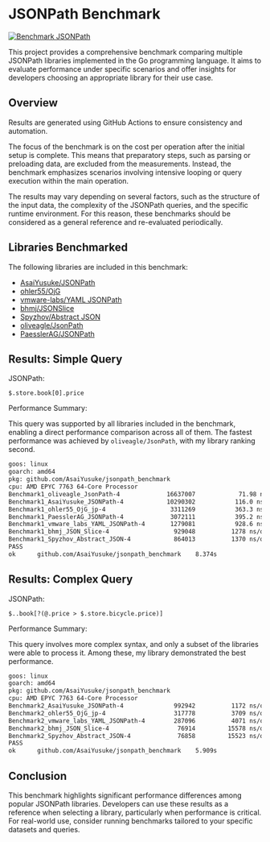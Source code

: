 # JSONPath Benchmark

[![Benchmark JSONPath](https://github.com/AsaiYusuke/jsonpath-benchmark/actions/workflows/build.yml/badge.svg)](https://github.com/AsaiYusuke/jsonpath-benchmark/actions/workflows/build.yml)

This project provides a comprehensive benchmark comparing multiple JSONPath libraries implemented in the Go programming language.
It aims to evaluate performance under specific scenarios and offer insights for developers choosing an appropriate library for their use case.

## Overview

Results are generated using GitHub Actions to ensure consistency and automation.

The focus of the benchmark is on the cost per operation after the initial setup is complete.
This means that preparatory steps, such as parsing or preloading data, are excluded from the measurements.
Instead, the benchmark emphasizes scenarios involving intensive looping or query execution within the main operation.

The results may vary depending on several factors, such as the structure of the input data, the complexity of the JSONPath queries, and the specific runtime environment.
For this reason, these benchmarks should be considered as a general reference and re-evaluated periodically.

## Libraries Benchmarked

The following libraries are included in this benchmark:

- [AsaiYusuke/JSONPath](https://github.com/AsaiYusuke/jsonpath)
- [ohler55/OjG](https://github.com/ohler55/ojg)
- [vmware-labs/YAML JSONPath](https://github.com/vmware-labs/yaml-jsonpath)
- [bhmj/JSONSlice](https://github.com/bhmj/jsonslice)
- [Spyzhov/Abstract JSON](https://github.com/spyzhov/ajson)
- [oliveagle/JsonPath](https://github.com/oliveagle/jsonpath)
- [PaesslerAG/JSONPath](https://github.com/PaesslerAG/jsonpath)

## Results: Simple Query

JSONPath:

``` text
$.store.book[0].price
```

Performance Summary:

This query was supported by all libraries included in the benchmark, enabling a direct performance comparison across all of them.
The fastest performance was achieved by `oliveagle/JsonPath`, with my library ranking second.

``` bash
goos: linux
goarch: amd64
pkg: github.com/AsaiYusuke/jsonpath_benchmark
cpu: AMD EPYC 7763 64-Core Processor                
Benchmark1_oliveagle_JsonPath-4          	16637007	        71.98 ns/op	       0 B/op	       0 allocs/op
Benchmark1_AsaiYusuke_JSONPath-4         	10290302	       116.0 ns/op	      16 B/op	       1 allocs/op
Benchmark1_ohler55_OjG_jp-4              	 3311269	       363.3 ns/op	    1168 B/op	       2 allocs/op
Benchmark1_PaesslerAG_JSONPath-4         	 3072111	       395.2 ns/op	     208 B/op	       7 allocs/op
Benchmark1_vmware_labs_YAML_JSONPath-4   	 1279081	       928.6 ns/op	     464 B/op	      28 allocs/op
Benchmark1_bhmj_JSON_Slice-4             	  929048	      1278 ns/op	      24 B/op	       1 allocs/op
Benchmark1_Spyzhov_Abstract_JSON-4       	  864013	      1370 ns/op	     472 B/op	      25 allocs/op
PASS
ok  	github.com/AsaiYusuke/jsonpath_benchmark	8.374s

```

## Results: Complex Query

JSONPath:

``` text
$..book[?(@.price > $.store.bicycle.price)]
```

Performance Summary:

This query involves more complex syntax, and only a subset of the libraries were able to process it.
Among these, my library demonstrated the best performance.

``` bash
goos: linux
goarch: amd64
pkg: github.com/AsaiYusuke/jsonpath_benchmark
cpu: AMD EPYC 7763 64-Core Processor                
Benchmark2_AsaiYusuke_JSONPath-4         	  992942	      1172 ns/op	      96 B/op	       3 allocs/op
Benchmark2_ohler55_OjG_jp-4              	  317778	      3709 ns/op	    6200 B/op	      37 allocs/op
Benchmark2_vmware_labs_YAML_JSONPath-4   	  287096	      4071 ns/op	    4416 B/op	     136 allocs/op
Benchmark2_bhmj_JSON_Slice-4             	   76914	     15578 ns/op	    1784 B/op	      38 allocs/op
Benchmark2_Spyzhov_Abstract_JSON-4       	   76858	     15523 ns/op	    5480 B/op	     223 allocs/op
PASS
ok  	github.com/AsaiYusuke/jsonpath_benchmark	5.909s

```

## Conclusion

This benchmark highlights significant performance differences among popular JSONPath libraries.
Developers can use these results as a reference when selecting a library, particularly when performance is critical.
For real-world use, consider running benchmarks tailored to your specific datasets and queries.
